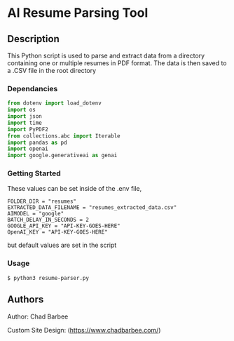# AI Resume Parsing Tool

## Description

This Python script is used to parse and extract data from a directory containing one or multiple resumes in PDF format. The data is then saved to a .CSV file in the root directory

### Dependancies

```python
from dotenv import load_dotenv
import os
import json
import time
import PyPDF2
from collections.abc import Iterable
import pandas as pd
import openai
import google.generativeai as genai
```


### Getting Started

These values can be set inside of the .env file,
```
FOLDER_DIR = "resumes"
EXTRACTED_DATA_FILENAME = "resumes_extracted_data.csv"
AIMODEL = "google"
BATCH_DELAY_IN_SECONDS = 2
GOOGLE_API_KEY = "API-KEY-GOES-HERE"
OpenAI_KEY = "API-KEY-GOES-HERE"
```
but default values are set in the script

### Usage
 ```
$ python3 resume-parser.py
 ```


## Authors

Author: Chad Barbee

Custom Site Design: (https://www.chadbarbee.com/)
